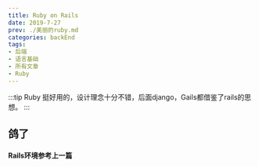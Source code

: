 ```yaml
---
title: Ruby on Rails
date: 2019-7-27
prev: ./美丽的ruby.md
categories: backEnd
tags: 
- 后端
- 语言基础
- 所有文章
- Ruby
---
```


:::tip Ruby
挺好用的，设计理念十分不错，后面django，Gails都借鉴了rails的思想。
:::
<!-- more -->
## 鸽了

#### Rails环境参考上一篇









